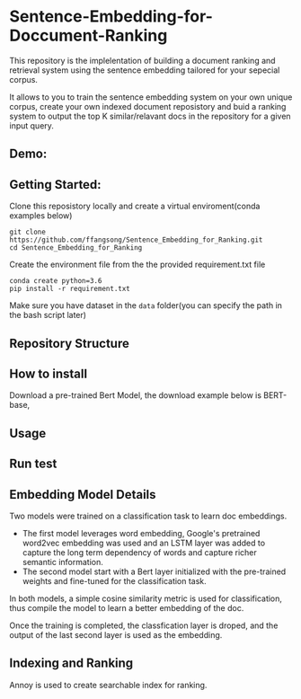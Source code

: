 # Sentence-Embedding-for-Doccument-Ranking
This repository is the implelentation of building a document ranking and retrieval system using the sentence embedding tailored for your sepecial corpus. 

It allows to you to train the sentence embedding system on your own unique corpus, create your own indexed document reposistory and buid a ranking system to  output the top K similar/relavant docs in the repository for a given input query.


## Demo:



## Getting Started:
Clone this reposistory locally and create a virtual enviroment(conda examples below)
```
git clone https://github.com/ffangsong/Sentence_Embedding_for_Ranking.git
cd Sentence_Embedding_for_Ranking
```

Create the environment file from the the provided requirement.txt file

    conda create python=3.6
    pip install -r requirement.txt
    
Make sure you have dataset in the ```data``` folder(you can specify the path in the bash script later)    
## Repository Structure


## How to install
Download a pre-trained Bert Model, the download example below is BERT-base, 

## Usage

## Run test
## Embedding Model Details
Two models were trained on a classification task to learn doc embeddings. 
* The first model leverages word embedding, Google's pretrained word2vec embedding was used and an LSTM layer was added to capture the long term dependency of words and capture richer semantic information.
* The second model start with a Bert layer initialized with the pre-trained weights and fine-tuned for the classification task.

In both models, a simple cosine similarity metric is used for classification, thus compile the model to learn a better embedding of the doc. 

Once the training is completed, the classfication layer is droped,  and the output of the last second layer is used as the embedding. 

## Indexing and Ranking

Annoy is used to create searchable index for ranking. 


